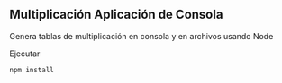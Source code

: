 ## Multiplicación Aplicación de Consola

Genera tablas de multiplicación en consola y en archivos usando Node

Ejecutar

```
npm install
```
